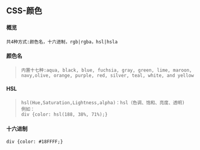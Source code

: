 ## CSS-颜色

#### 概览

````
共4种方式:颜色名，十六进制，rgb|rgba，hsl|hsla
````

#### 颜色名

>```
>内置十七种:aqua, black, blue, fuchsia, gray, green, lime, maroon, navy,olive, orange, purple, red, silver, teal, white, and yellow
>```

#### HSL

>```
>hsl(Hue,Saturation,Lightness,alpha)：hsl（色调、饱和、亮度、透明)
>例如：
>div {color: hsl(188, 38%, 71%);}
>```

#### 十六进制

```
div {color: #18FFFF;}
```

